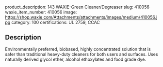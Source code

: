 product_description: 143 WAXIE-Green Cleaner/Degreaser
slug: 410056
waxie_item_number: 410056
image: https://shop.waxie.com/Attachments/attachments/images/medium/410056.jpg
category: 100
certifications:  UL 2759, CCAC

## Description

Environmentally preferred, biobased, highly concentrated solution that is safer than traditional heavy-duty cleaners for both users and surfaces. Uses naturally derived glycol ether, alcohol ethoxylates and food grade dye.
